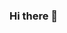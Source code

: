 ### Hi there 👋

<!--
**IOxCyber/IOXCyber** is a ✨ _special_ ✨ repository because its `README.md` (this file) appears on your GitHub profile.

Here are some ideas to get you started:

-->

